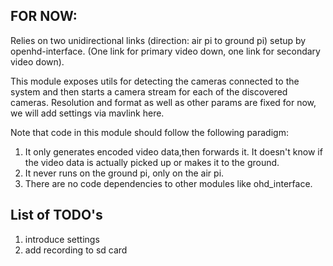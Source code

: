 ## FOR NOW:

Relies on two unidirectional links (direction: air pi to ground pi) setup by openhd-interface.
(One link for primary video down, one link for secondary video down).

This module exposes utils for detecting the cameras connected to the system and then starts
a camera stream for each of the discovered cameras.
Resolution and format as well as other params are fixed for now,
we will add settings via mavlink here.

Note that code in this module should follow the following paradigm:

1) It only generates encoded video data,then forwards it. It doesn't know if the video data is actually picked up or makes it to the
   ground.
2) It never runs on the ground pi, only on the air pi.
3) There are no code dependencies to other modules like ohd_interface.

## List of TODO's
1) introduce settings
2) add recording to sd card